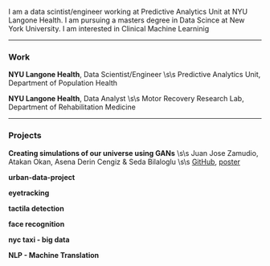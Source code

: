 I am a data scintist/engineer working at Predictive Analytics Unit at NYU Langone Health. I am pursuing a masters degree in Data Scince at New York University. I am interested in Clinical Machine Learninig

____________________________________________________________________________________________________________________________

### Work

**NYU Langone Health**, Data Scientist/Engineer \s\s
Predictive Analytics Unit, Department of Population Health

**NYU Langone Health**, Data Analyst \s\s
Motor Recovery Research Lab, Department of Rehabilitation Medicine

____________________________________________________________________________________________________________________________

### Projects

**Creating simulations of our universe using GANs** \s\s
Juan Jose Zamudio, Atakan Okan, Asena Derin Cengiz & Seda Bilaloglu \s\s
[GitHub](https://github.com/sedab/HydroGAN),
[poster](https://github.com/sedab/HydroGAN/blob/master/HydroGAN-poster.pdf)

**urban-data-project**

**eyetracking**

**tactila detection**

**face recognition**


**nyc taxi - big data**

**NLP - Machine Translation**




